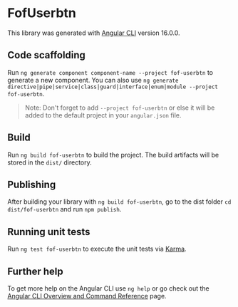 # FofUserbtn

This library was generated with [Angular CLI](https://github.com/angular/angular-cli) version 16.0.0.

## Code scaffolding

Run `ng generate component component-name --project fof-userbtn` to generate a new component. You can also use `ng generate directive|pipe|service|class|guard|interface|enum|module --project fof-userbtn`.
> Note: Don't forget to add `--project fof-userbtn` or else it will be added to the default project in your `angular.json` file. 

## Build

Run `ng build fof-userbtn` to build the project. The build artifacts will be stored in the `dist/` directory.

## Publishing

After building your library with `ng build fof-userbtn`, go to the dist folder `cd dist/fof-userbtn` and run `npm publish`.

## Running unit tests

Run `ng test fof-userbtn` to execute the unit tests via [Karma](https://karma-runner.github.io).

## Further help

To get more help on the Angular CLI use `ng help` or go check out the [Angular CLI Overview and Command Reference](https://angular.io/cli) page.
